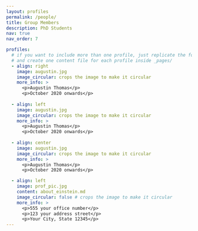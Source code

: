 ```yaml
---
layout: profiles
permalink: /people/
title: Group Members
description: PhD Students
nav: true
nav_order: 7

profiles:
  # if you want to include more than one profile, just replicate the following block
  # and create one content file for each profile inside _pages/
  - align: right
    image: augustin.jpg
    image_circular: crops the image to make it circular
    more_info: >
      <p>Augustin Thomas</p>
      <p>October 2020 onwards</p>
  
  - align: left
    image: augustin.jpg
    image_circular: crops the image to make it circular
    more_info: >
      <p>Augustin Thomas</p>
      <p>October 2020 onwards</p>
      
  - align: center
    image: augustin.jpg
    image_circular: crops the image to make it circular
    more_info: >
      <p>Augustin Thomas</p>
      <p>October 2020 onwards</p>

  - align: left
    image: prof_pic.jpg
    content: about_einstein.md
    image_circular: false # crops the image to make it circular
    more_info: >
      <p>555 your office number</p>
      <p>123 your address street</p>
      <p>Your City, State 12345</p>
---
```

